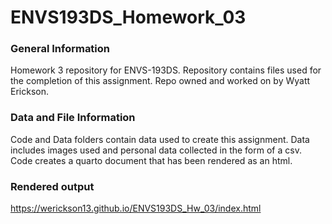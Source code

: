 # ENVS193DS_Homework_03

### General Information

Homework 3 repository for ENVS-193DS. Repository contains files used for the completion of this assignment. Repo owned and worked on by Wyatt Erickson.

### Data and File Information

Code and Data folders contain data used to create this assignment. Data includes images used and personal data collected in the form of a csv. Code creates a quarto document that has been rendered as an html.

### Rendered output

<https://werickson13.github.io/ENVS193DS_Hw_03/index.html>
